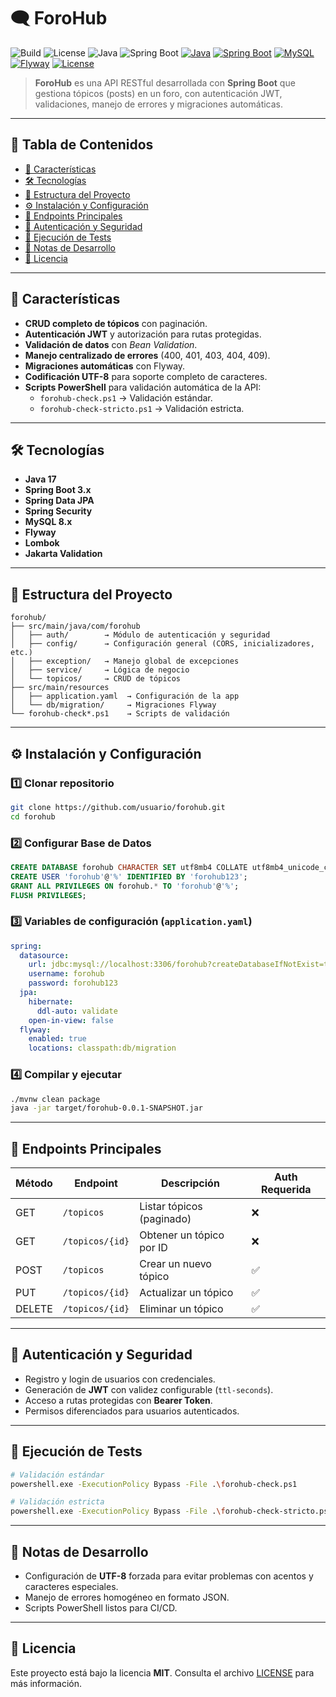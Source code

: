 # 🗨️ ForoHub
![Build](https://img.shields.io/github/actions/workflow/status/kennysolorzano/forohub/ci.yml?branch=main)
![License](https://img.shields.io/github/license/kennysolorzano/forohub)
![Java](https://img.shields.io/badge/Java-21-blue)
![Spring Boot](https://img.shields.io/badge/Spring%20Boot-3.3.x-brightgreen)
[![Java](https://img.shields.io/badge/Java-17-orange?logo=openjdk)](https://openjdk.org/projects/jdk/17/)
[![Spring Boot](https://img.shields.io/badge/Spring%20Boot-3.x-brightgreen?logo=springboot)](https://spring.io/projects/spring-boot)
[![MySQL](https://img.shields.io/badge/MySQL-8-blue?logo=mysql)](https://www.mysql.com/)
[![Flyway](https://img.shields.io/badge/Flyway-Migrations-red?logo=flyway)](https://flywaydb.org/)
[![License](https://img.shields.io/badge/License-MIT-yellow)](LICENSE)

> **ForoHub** es una API RESTful desarrollada con **Spring Boot** que gestiona tópicos (posts) en un foro, con autenticación JWT, validaciones, manejo de errores y migraciones automáticas.

---

## 📑 Tabla de Contenidos
- [🚀 Características](#-características)
- [🛠️ Tecnologías](#️-tecnologías)
- [📂 Estructura del Proyecto](#-estructura-del-proyecto)
- [⚙️ Instalación y Configuración](#️-instalación-y-configuración)
- [📜 Endpoints Principales](#-endpoints-principales)
- [🔐 Autenticación y Seguridad](#-autenticación-y-seguridad)
- [🧪 Ejecución de Tests](#-ejecución-de-tests)
- [📌 Notas de Desarrollo](#-notas-de-desarrollo)
- [📄 Licencia](#-licencia)

---

## 🚀 Características
- **CRUD completo de tópicos** con paginación.
- **Autenticación JWT** y autorización para rutas protegidas.
- **Validación de datos** con *Bean Validation*.
- **Manejo centralizado de errores** (400, 401, 403, 404, 409).
- **Migraciones automáticas** con Flyway.
- **Codificación UTF-8** para soporte completo de caracteres.
- **Scripts PowerShell** para validación automática de la API:
  - `forohub-check.ps1` → Validación estándar.
  - `forohub-check-stricto.ps1` → Validación estricta.

---

## 🛠️ Tecnologías
- **Java 17**
- **Spring Boot 3.x**
- **Spring Data JPA**
- **Spring Security**
- **MySQL 8.x**
- **Flyway**
- **Lombok**
- **Jakarta Validation**

---

## 📂 Estructura del Proyecto
```
forohub/
├── src/main/java/com/forohub
│   ├── auth/        → Módulo de autenticación y seguridad
│   ├── config/      → Configuración general (CORS, inicializadores, etc.)
│   ├── exception/   → Manejo global de excepciones
│   ├── service/     → Lógica de negocio
│   └── topicos/     → CRUD de tópicos
├── src/main/resources
│   ├── application.yaml  → Configuración de la app
│   └── db/migration/     → Migraciones Flyway
└── forohub-check*.ps1    → Scripts de validación
```

---

## ⚙️ Instalación y Configuración

### 1️⃣ Clonar repositorio
```bash
git clone https://github.com/usuario/forohub.git
cd forohub
```

### 2️⃣ Configurar Base de Datos
```sql
CREATE DATABASE forohub CHARACTER SET utf8mb4 COLLATE utf8mb4_unicode_ci;
CREATE USER 'forohub'@'%' IDENTIFIED BY 'forohub123';
GRANT ALL PRIVILEGES ON forohub.* TO 'forohub'@'%';
FLUSH PRIVILEGES;
```

### 3️⃣ Variables de configuración (`application.yaml`)
```yaml
spring:
  datasource:
    url: jdbc:mysql://localhost:3306/forohub?createDatabaseIfNotExist=true&serverTimezone=UTC&useUnicode=true&characterEncoding=utf8
    username: forohub
    password: forohub123
  jpa:
    hibernate:
      ddl-auto: validate
    open-in-view: false
  flyway:
    enabled: true
    locations: classpath:db/migration
```

### 4️⃣ Compilar y ejecutar
```bash
./mvnw clean package
java -jar target/forohub-0.0.1-SNAPSHOT.jar
```

---

## 📜 Endpoints Principales

| Método | Endpoint        | Descripción                  | Auth Requerida |
|--------|----------------|------------------------------|----------------|
| GET    | `/topicos`     | Listar tópicos (paginado)     | ❌             |
| GET    | `/topicos/{id}`| Obtener un tópico por ID      | ❌             |
| POST   | `/topicos`     | Crear un nuevo tópico         | ✅             |
| PUT    | `/topicos/{id}`| Actualizar un tópico          | ✅             |
| DELETE | `/topicos/{id}`| Eliminar un tópico            | ✅             |

---

## 🔐 Autenticación y Seguridad
- Registro y login de usuarios con credenciales.
- Generación de **JWT** con validez configurable (`ttl-seconds`).
- Acceso a rutas protegidas con **Bearer Token**.
- Permisos diferenciados para usuarios autenticados.

---

## 🧪 Ejecución de Tests
```bash
# Validación estándar
powershell.exe -ExecutionPolicy Bypass -File .\forohub-check.ps1

# Validación estricta
powershell.exe -ExecutionPolicy Bypass -File .\forohub-check-stricto.ps1
```

---

## 📌 Notas de Desarrollo
- Configuración de **UTF-8** forzada para evitar problemas con acentos y caracteres especiales.
- Manejo de errores homogéneo en formato JSON.
- Scripts PowerShell listos para CI/CD.

---

## 📄 Licencia
Este proyecto está bajo la licencia **MIT**. Consulta el archivo [LICENSE](LICENSE) para más información.
